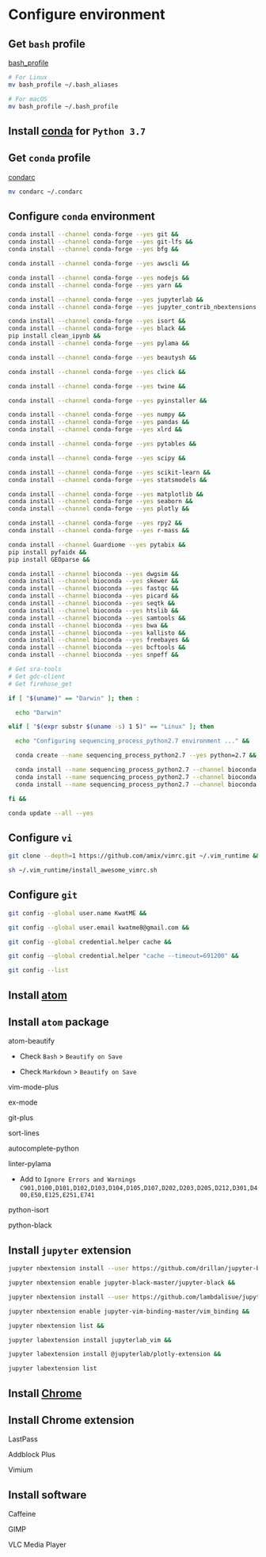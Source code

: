 # Configure environment

## Get `bash` profile

[bash_profile](bash_profile)

```sh
# For Linux
mv bash_profile ~/.bash_aliases

# For macOS
mv bash_profile ~/.bash_profile
```

## Install [conda](https://conda.io/miniconda.html) for `Python 3.7`

## Get `conda` profile

[condarc](condarc)

```sh
mv condarc ~/.condarc
```

## Configure `conda` environment

```sh
conda install --channel conda-forge --yes git &&
conda install --channel conda-forge --yes git-lfs &&
conda install --channel conda-forge --yes bfg &&

conda install --channel conda-forge --yes awscli &&

conda install --channel conda-forge --yes nodejs &&
conda install --channel conda-forge --yes yarn &&

conda install --channel conda-forge --yes jupyterlab &&
conda install --channel conda-forge --yes jupyter_contrib_nbextensions &&

conda install --channel conda-forge --yes isort &&
conda install --channel conda-forge --yes black &&
pip install clean_ipynb &&
conda install --channel conda-forge --yes pylama &&

conda install --channel conda-forge --yes beautysh &&

conda install --channel conda-forge --yes click &&

conda install --channel conda-forge --yes twine &&

conda install --channel conda-forge --yes pyinstaller &&

conda install --channel conda-forge --yes numpy &&
conda install --channel conda-forge --yes pandas &&
conda install --channel conda-forge --yes xlrd &&

conda install --channel conda-forge --yes pytables &&

conda install --channel conda-forge --yes scipy &&

conda install --channel conda-forge --yes scikit-learn &&
conda install --channel conda-forge --yes statsmodels &&

conda install --channel conda-forge --yes matplotlib &&
conda install --channel conda-forge --yes seaborn &&
conda install --channel conda-forge --yes plotly &&

conda install --channel conda-forge --yes rpy2 &&
conda install --channel conda-forge --yes r-mass &&

conda install --channel Guardiome --yes pytabix &&
pip install pyfaidx &&
pip install GEOparse &&

conda install --channel bioconda --yes dwgsim &&
conda install --channel bioconda --yes skewer &&
conda install --channel bioconda --yes fastqc &&
conda install --channel bioconda --yes picard &&
conda install --channel bioconda --yes seqtk &&
conda install --channel bioconda --yes htslib &&
conda install --channel bioconda --yes samtools &&
conda install --channel bioconda --yes bwa &&
conda install --channel bioconda --yes kallisto &&
conda install --channel bioconda --yes freebayes &&
conda install --channel bioconda --yes bcftools &&
conda install --channel bioconda --yes snpeff &&

# Get sra-tools
# Get gdc-client
# Get firehose_get

if [ "$(uname)" == "Darwin" ]; then :

  echo "Darwin"

elif [ "$(expr substr $(uname -s) 1 5)" == "Linux" ]; then

  echo "Configuring sequencing_process_python2.7 environment ..." &&

  conda create --name sequencing_process_python2.7 --yes python=2.7 &&

  conda install --name sequencing_process_python2.7 --channel bioconda --yes strelka &&
  conda install --name sequencing_process_python2.7 --channel bioconda --yes manta &&
  conda install --name sequencing_process_python2.7 --channel bioconda --yes canvas

fi &&

conda update --all --yes
```

## Configure `vi`

```sh
git clone --depth=1 https://github.com/amix/vimrc.git ~/.vim_runtime &&

sh ~/.vim_runtime/install_awesome_vimrc.sh
```

## Configure `git`

```sh
git config --global user.name KwatME &&

git config --global user.email kwatme8@gmail.com &&

git config --global credential.helper cache &&

git config --global credential.helper "cache --timeout=691200" &&

git config --list
```

## Install [atom](https://atom.io/)

## Install `atom` package

atom-beautify

-   Check `Bash` > `Beautify on Save`

-   Check `Markdown` > `Beautify on Save`

vim-mode-plus

ex-mode

git-plus

sort-lines

autocomplete-python

linter-pylama

-   Add to `Ignore Errors and Warnings` `C901,D100,D101,D102,D103,D104,D105,D107,D202,D203,D205,D212,D301,D400,E50,E125,E251,E741`

python-isort

python-black

## Install `jupyter` extension

```sh
jupyter nbextension install --user https://github.com/drillan/jupyter-black/archive/master.zip &&

jupyter nbextension enable jupyter-black-master/jupyter-black &&

jupyter nbextension install --user https://github.com/lambdalisue/jupyter-vim-binding/archive/master.zip &&

jupyter nbextension enable jupyter-vim-binding-master/vim_binding &&

jupyter nbextension list &&

jupyter labextension install jupyterlab_vim &&

jupyter labextension install @jupyterlab/plotly-extension &&

jupyter labextension list
```

## Install [Chrome](https://www.google.com/chrome/)

## Install Chrome extension

LastPass

Addblock Plus

Vimium

## Install software

Caffeine

GIMP

VLC Media Player
